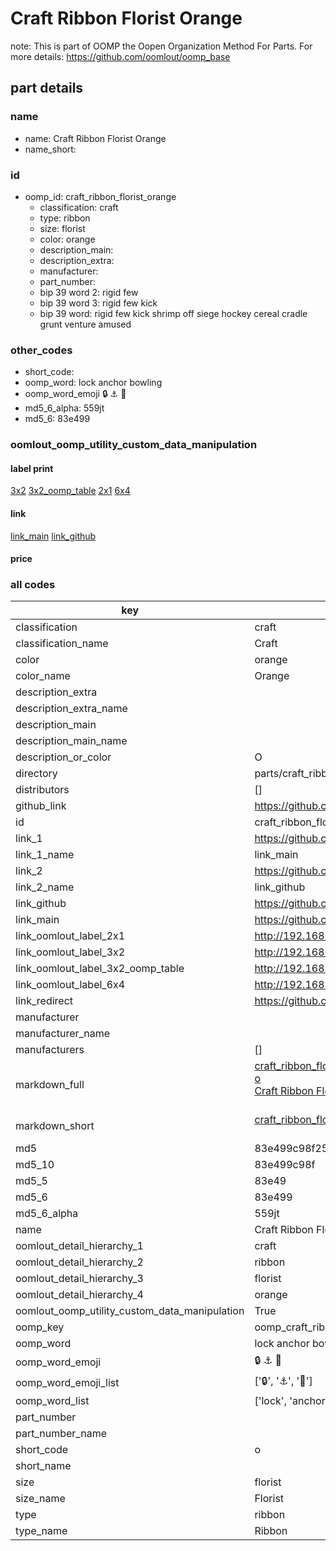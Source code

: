 # Craft Ribbon Florist Orange  

note: This is part of OOMP the Oopen Organization Method For Parts. For more details: https://github.com/oomlout/oomp_base

##  part details
  







### name
* name: Craft Ribbon Florist Orange
* name_short: 
### id
* oomp_id: craft_ribbon_florist_orange
  * classification: craft
  * type: ribbon
  * size: florist
  * color: orange
  * description_main: 
  * description_extra: 
  * manufacturer: 
  * part_number: 
  * bip 39 word 2: rigid few
  * bip 39 word 3: rigid few kick
  * bip 39 word: rigid few kick shrimp off siege hockey cereal cradle grunt venture amused

### other_codes
* short_code: 
* oomp_word: lock anchor bowling
* oomp_word_emoji :lock: :anchor: :bowling:
* md5_6_alpha: 559jt
* md5_6: 83e499






### oomlout_oomp_utility_custom_data_manipulation
#### label print
[3x2](http://192.168.1.245:1112/?label=oomp%20559jt)
[3x2_oomp_table](http://192.168.1.108:1112/?label=oomp%20559jt)
[2x1](http://192.168.1.242:1112/?label=oomp%20559jt)
[6x4](http://192.168.1.55:1112/?label=oomp%20559jt)    

#### link

[link_main](https://github.com/oomlout/oomlout_oomp_version_1_messy/tree/main/parts/craft_ribbon_florist_orange) [link_github](https://github.com/oomlout/oomlout_oomp_version_1_messy/tree/main/parts/craft_ribbon_florist_orange)                             

#### price







### all codes 
| key | value |  
| --- | --- |  
| classification | craft |  
| classification_name | Craft |  
| color | orange |  
| color_name | Orange |  
| description_extra |  |  
| description_extra_name |  |  
| description_main |  |  
| description_main_name |  |  
| description_or_color | O  |  
| directory | parts/craft_ribbon_florist_orange |  
| distributors | [] |  
| github_link | https://github.com/oomlout/oomlout_oomp_part_src/tree/main/parts/craft_ribbon_florist_orange |  
| id | craft_ribbon_florist_orange |  
| link_1 | https://github.com/oomlout/oomlout_oomp_version_1_messy/tree/main/parts/craft_ribbon_florist_orange |  
| link_1_name | link_main |  
| link_2 | https://github.com/oomlout/oomlout_oomp_version_1_messy/tree/main/parts/craft_ribbon_florist_orange |  
| link_2_name | link_github |  
| link_github | https://github.com/oomlout/oomlout_oomp_version_1_messy/tree/main/parts/craft_ribbon_florist_orange |  
| link_main | https://github.com/oomlout/oomlout_oomp_version_1_messy/tree/main/parts/craft_ribbon_florist_orange |  
| link_oomlout_label_2x1 | http://192.168.1.242:1112/?label=oomp%20559jt |  
| link_oomlout_label_3x2 | http://192.168.1.245:1112/?label=oomp%20559jt |  
| link_oomlout_label_3x2_oomp_table | http://192.168.1.108:1112/?label=oomp%20559jt |  
| link_oomlout_label_6x4 | http://192.168.1.55:1112/?label=oomp%20559jt |  
| link_redirect | https://github.com/oomlout/oomlout_oomp_version_1_messy/tree/main/parts/craft_ribbon_florist_orange |  
| manufacturer |  |  
| manufacturer_name |  |  
| manufacturers | [] |  
| markdown_full | [craft_ribbon_florist_orange](none)<br>[o](none)<br>[Craft Ribbon Florist Orange](none)<br><br> |  
| markdown_short | [craft_ribbon_florist_orange](none)<br><br> |  
| md5 | 83e499c98f258d8f204cac72f45565cf |  
| md5_10 | 83e499c98f |  
| md5_5 | 83e49 |  
| md5_6 | 83e499 |  
| md5_6_alpha | 559jt |  
| name | Craft Ribbon Florist Orange |  
| oomlout_detail_hierarchy_1 | craft |  
| oomlout_detail_hierarchy_2 | ribbon |  
| oomlout_detail_hierarchy_3 | florist |  
| oomlout_detail_hierarchy_4 | orange |  
| oomlout_oomp_utility_custom_data_manipulation | True |  
| oomp_key | oomp_craft_ribbon_florist_orange |  
| oomp_word | lock anchor bowling |  
| oomp_word_emoji | :lock: :anchor: :bowling: |  
| oomp_word_emoji_list | [':lock:', ':anchor:', ':bowling:'] |  
| oomp_word_list | ['lock', 'anchor', 'bowling'] |  
| part_number |  |  
| part_number_name |  |  
| short_code | o |  
| short_name |  |  
| size | florist |  
| size_name | Florist |  
| type | ribbon |  
| type_name | Ribbon |  
